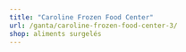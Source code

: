 ```yaml
---
title: "Caroline Frozen Food Center"
url: /ganta/caroline-frozen-food-center-3/
shop: aliments surgelés
---
```

